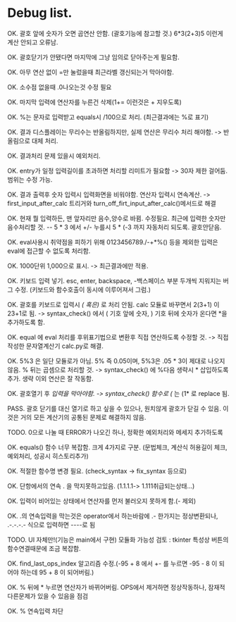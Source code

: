 <h1>Debug list.</h1>
OK. 괄호 앞에 숫자가 오면 곱연산 안함. (괄호기능에 참고할 것.) 6*3(2+3)5 이런게 계산 안되고 오류남. 

OK. 괄호닫기가 안됐다면 마지막에 그냥 임의로 닫아주는게 필요함.

OK. 아무 연산 없이 =만 눌렀을때 최근라벨 갱신되는거 막아야함.

OK. 소수점 없을때 .0나오는것 수정 필요

OK. 마지막 입력에 연산자를 누른건 삭제(1+= 이런것은 + 지우도록)

OK. %는 문자로 입력받고 equals시 /100으로 처리. (최근결과에는 %로 표기)

OK. 결과 디스플레이는 무리수는 반올림하지만, 실제 연산은 무리수 처리 해야함.  -> 반올림으로 대체 처리.

OK. 결과처리 문제 있을시 예외처리.

OK. entry가 일정 입력길이를 초과하면 처리할 리미트가 필요함 -> 30자 제한 걸어둠. 범위는 수정 가능.

OK. 결과 출력후 숫자 입력시 입력화면을 비워야함. 연산자 입력시 연속계산. -> first_input_after_calc 트리거와 turn_off_firt_input_after_calc()메서드로 해결

OK. 현재 뭘 입력하든, 맨 앞자리만 음수,양수로 바뀜. 수정필요. 최근에 입력한 숫자만 음수처리할 것. -- 5 * 3 에서 +/- 누를시 5 * (-3 까지 자동처리 되도록. 괄호안닫음.

OK. eval사용시 취약점을 피하기 위해 0123456789./-+*%() 등을 제외한 입력은 eval에 접근할 수 없도록 처리함.

OK. 1000단위 1,000으로 표시. -> 최근결과에만 적용.

OK. 키보드 입력 넣기. esc, enter, backspace, -백스페이스 부분 두개씩 지워지는 버그 수정. (키보드와 함수호출이 동시에 이루어져서 그럼.)

OK. 괄호를 키보드로 입력시 *( 혹은)* 로 처리 안됨.  calc 모듈로 바꾸면서 2(3+1) 이 23+1로 됨.
    -> syntax_check() 에서 ( 기호 앞에 숫자, ) 기호 뒤에 숫자가 온다면 *을 추가하도록 함.

OK. equal 에 eval 처리를 후위표기법으로 변환후 직접 연산하도록 수정할 것. -> 직접 작성한 문자열계산기 calc.py로 해결.

OK. 5%3 은 일단 모듈로가 아님. 5% 즉 0.05이며, 5%3은 .05 * 3이 제대로 나오지 않음. % 뒤는 곱셈으로 처리할 것. -> syntax_check() 에 %다음 생략시 * 삽입하도록 추가. 생략 이외 연산은 잘 작동함.

OK. 괄호열기 후 *입력을 막아야함. -> syntax_check() 함수로 (* 는 (1* 로 replace 됨.

PASS. 괄호 닫기를 대신 열기로 하고 싶을 수 있으나, 원치않게 괄호가 닫길 수 있음. 이것은 거의 모든 계산기의 공통된 문제로 해결하지 않음.

TODO. 0으로 나눌 때 ERROR가 나오긴 하나, 정확한 예외처리와 메세지 추가하도록 

OK. equals() 함수 너무 복잡함. 크게 4가지로 구분. (문법체크, 계산식 허용길이 체크, 예외처리, 성공시 히스토리추가)

OK. 적절한 함수명 변경 필요. (check_syntax -> fix_syntax 등으로)

OK. 단항에서의 연속 . 을 막지못하고있음. (1.1.1.1-> 1.111취급되는상태...)

OK. 입력이 비어있는 상태에서 연산자를 먼저 불러오지 못하게 함.(- 제외)

OK. .의 연속입력을 막는것은 operator에서 하는바람에 .- 한가지는 정상변환되나, .-.-.-.- 식으로 입력하면 ----로 됨

TODO. UI 자체만!(기능은 main에서 구현) 모듈화 가능성 검토   : tkinter 특성상 버튼의 함수연결때문에 조금 복잡함.

OK. find_last_ops_index 알고리즘 수정.(-95 + 8 에서 +- 를 누르면 -95 - 8 이 되어야 하는데 95 + 8 이 되어버림.)

OK. % 뒤에 * 누르면 연산자가 바뀌어버림. OPS에서 제거하면 정상작동하나, 잠재적 다른문제가 있을 수 있음을 점검

OK. % 연속입력 차단
